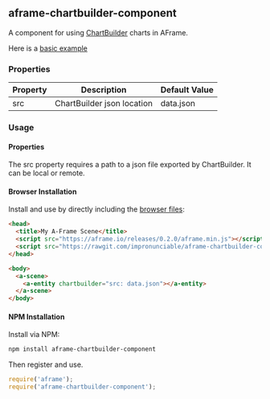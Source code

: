 ## aframe-chartbuilder-component

A component for using [ChartBuilder](http://quartz.github.io/Chartbuilder) charts in AFrame.

Here is a [basic example](http://impronunciable.github.io/aframe-chartbuilder-component/basic)

### Properties

| Property | Description | Default Value |
| -------- | ----------- | ------------- |
|    src      |    ChartBuilder json location         |   data.json          |

### Usage

#### Properties

The src property requires a path to a json file exported by ChartBuilder. It can be
local or remote.

#### Browser Installation

Install and use by directly including the [browser files](dist):

```html
<head>
  <title>My A-Frame Scene</title>
  <script src="https://aframe.io/releases/0.2.0/aframe.min.js"></script>
  <script src="https://rawgit.com/impronunciable/aframe-chartbuilder-component/master/dist/aframe-chartbuilder-component.min.js"></script>
</head>

<body>
  <a-scene>
    <a-entity chartbuilder="src: data.json"></a-entity>
  </a-scene>
</body>
```

#### NPM Installation

Install via NPM:

```bash
npm install aframe-chartbuilder-component
```

Then register and use.

```js
require('aframe');
require('aframe-chartbuilder-component');
```
